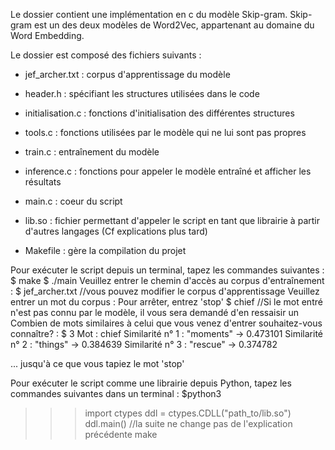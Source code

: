 Le dossier contient une implémentation en c du modèle Skip-gram. 
Skip-gram est un des deux modèles de Word2Vec, appartenant au domaine du Word Embedding.

Le dossier est composé des fichiers suivants :

- jef_archer.txt : corpus d'apprentissage du modèle
- header.h : spécifiant les structures utilisées dans le code
- initialisation.c : fonctions d'initialisation des différentes structures
- tools.c : fonctions utilisées par le modèle qui ne lui sont pas propres
- train.c : entraînement du modèle
- inference.c : fonctions pour appeler le modèle entraîné et afficher les résultats
- main.c : coeur du script

- lib.so : fichier permettant d'appeler le script en tant que librairie à partir d'autres langages (Cf explications plus tard)
- Makefile : gère la compilation du projet

Pour exécuter le script depuis un terminal, tapez les commandes suivantes :
$ make
$ ./main
Veuillez entrer le chemin d'accès au corpus d'entraînement :
$ jef_archer.txt   //vous pouvez modifier le corpus d'apprentissage
Veuillez entrer un mot du corpus :
Pour arrêter, entrez 'stop'
$ chief    //Si le mot entré n'est pas connu par le modèle, il vous sera demandé d'en ressaisir un
Combien de mots similaires à celui que vous venez d'entrer souhaitez-vous connaître? :
$ 3
Mot : chief
 Similarité n° 1 : "moments" -> 0.473101 
 Similarité n° 2 : "things" -> 0.384639 
 Similarité n° 3 : "rescue" -> 0.374782 

...
jusqu'à ce que vous tapiez le mot 'stop'

Pour exécuter le script comme une librairie depuis Python, tapez les commandes suivantes dans un terminal :
$python3
>>>import ctypes
>>>ddl = ctypes.CDLL("path_to/lib.so")
>>>ddl.main() //la suite ne change pas de l'explication précédente
make